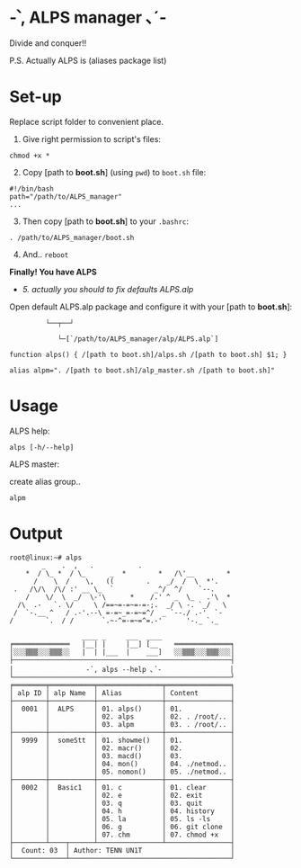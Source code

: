 #  -՝, ALPS manager ､´-
Divide and conquer!!

P.S. Actually ALPS is (aliases package list)

# Set-up
Replace script folder to convenient place.

1. Give right permission to script's files:
```
chmod +x *
```

2. Copy [path to **boot.sh**] (using `pwd`) to `boot.sh` file:
```
#!/bin/bash
path="/path/to/ALPS_manager"
...
```

3. Then copy [path to **boot.sh**] to your `.bashrc`:
```
. /path/to/ALPS_manager/boot.sh
```

4. And..  `reboot`

**Finally! You have ALPS**



* *5. actually you should to fix  defaults ALPS.alp*

Open default ALPS.alp package and configure it with your [path to **boot.sh**]:

             └──┬──┘
                
                └─[`/path/to/ALPS_manager/alp/ALPS.alp`]
                
```
function alps() { /[path to boot.sh]/alps.sh /[path to boot.sh] $1; }

alias alpm=". /[path to boot.sh]/alp_master.sh /[path to boot.sh]"
```

# Usage
ALPS help:
```
alps [-h/--help]
```
ALPS master:

create alias group..
```
alpm
```
# Output
```
root@linux:~# alps
        _    .  ,   .           .
    *  / \_ *  / \_      _  *        *   /\'__        *
      /    \  /    \,   ((        .    _/  /  \  *'.
 .   /\/\  /\/ :' __ \_  `          _^/  ^/    `--.
    /    \/  \  _/  \-'\      *    /.' ^ _  \_   .'\  *
  /\  .-   `. \/     \ /==~=-=~=-=-;.  _/ \ -. `_/   \
 /  `-.__ ^   / .-'.--\ =-=~_=-=~=^/  _ `--./ .-'  `-
/        `.  / /       `.~-^=-=~=^=.-'      '-._ `._

                  ____ _     ___  ____
╒══════════════   |__| |     |__] [__    ══════════════╕
│░░░▒▒▒░░░▒▒▒░░   |  | |___  |    ___]   ░░▒▒▒░░░▒▒▒░░░│
├──────────────────────────────────────────────────────┤
│                  -՝, alps --help ､´-                 │
└──────────────────────────────────────────────────────┘
╒════════╤═══════════╤════════════════╤════════════════╕
│ alp ID │ alp Name  │ Alias          │ Content        │
├────────┼───────────┼────────────────┼────────────────┤
│  0001  │  ALPS     │ 01. alps()     │ 01.            │
│        │           │ 02. alps       │ 02. . /root/.. │
│        │           │ 03. alpm       │ 03. . /root/.. │
├────────┼───────────┼────────────────┼────────────────┤
│  9999  │  someStt  │ 01. showme()   │ 01.            │
│        │           │ 02. macr()     │ 02.            │
│        │           │ 03. macd()     │ 03.            │
│        │           │ 04. mon()      │ 04. ./netmod.. │
│        │           │ 05. nomon()    │ 05. ./netmod.. │
├────────┼───────────┼────────────────┼────────────────┤
│  0002  │  Basic1   │ 01. c          │ 01. clear      │
│        │           │ 02. e          │ 02. exit       │
│        │           │ 03. q          │ 03. quit       │
│        │           │ 04. h          │ 04. history    │
│        │           │ 05. la         │ 05. ls -ls     │
│        │           │ 06. g          │ 06. git clone  │
│        │           │ 07. chm        │ 07. chmod +x   │
├────────┴────┬──────┴────────────────┴────────────────┤
│  Count: 03  │ Author: TENN UN1T                      │
└─────────────┴────────────────────────────────────────┘
```
